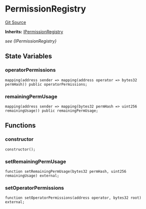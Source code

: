 # PermissionRegistry
[Git Source](https://github.com/permissivelabs/core/blob/6a9a97fdcc83bd3f41e6b78ff8acd4353d9d4655/src/core/PermissionRegistry.sol)

**Inherits:**
[IPermissionRegistry](/src/interfaces/IPermissionRegistry.sol/interface.IPermissionRegistry.md)

*see {IPermissionRegistry}*


## State Variables
### operatorPermissions

```solidity
mapping(address sender => mapping(address operator => bytes32 permHash)) public operatorPermissions;
```


### remainingPermUsage

```solidity
mapping(address sender => mapping(bytes32 permHash => uint256 remainingUsage)) public remainingPermUsage;
```


## Functions
### constructor


```solidity
constructor();
```

### setRemainingPermUsage


```solidity
function setRemainingPermUsage(bytes32 permHash, uint256 remainingUsage) external;
```

### setOperatorPermissions


```solidity
function setOperatorPermissions(address operator, bytes32 root) external;
```

